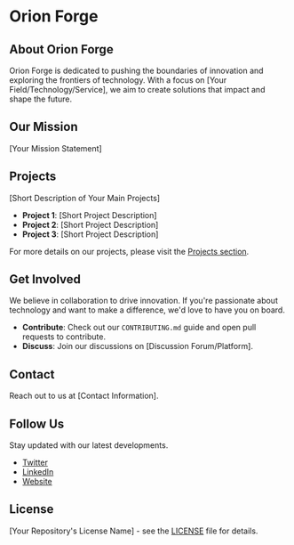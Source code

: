 # Orion Forge

## About Orion Forge
Orion Forge is dedicated to pushing the boundaries of innovation and exploring the frontiers of technology. With a focus on [Your Field/Technology/Service], we aim to create solutions that impact and shape the future.

## Our Mission
[Your Mission Statement]

## Projects
[Short Description of Your Main Projects]

- **Project 1**: [Short Project Description]
- **Project 2**: [Short Project Description]
- **Project 3**: [Short Project Description]

For more details on our projects, please visit the [Projects section](link-to-your-projects-section).

## Get Involved
We believe in collaboration to drive innovation. If you're passionate about technology and want to make a difference, we'd love to have you on board.

- **Contribute**: Check out our `CONTRIBUTING.md` guide and open pull requests to contribute.
- **Discuss**: Join our discussions on [Discussion Forum/Platform].

## Contact
Reach out to us at [Contact Information].

## Follow Us
Stay updated with our latest developments.

- [Twitter](#)
- [LinkedIn](#)
- [Website](#)

## License
[Your Repository's License Name] - see the [LICENSE](LICENSE) file for details.
